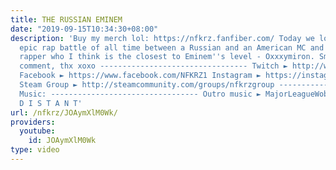 ```yaml
---
title: THE RUSSIAN EMINEM
date: "2019-09-15T10:34:30+08:00"
description: 'Buy my merch lol: https://nfkrz.fanfiber.com/ Today we look at the most
  epic rap battle of all time between a Russian and an American MC and at a Russian
  rapper who I think is the closest to Eminem''s level - Oxxxymiron. Smash like, subscribe,
  comment, thx xoxo --------------------------------- Twitch ► http://www.twitch.tv/nfkrz
  Facebook ► https://www.facebook.com/NFKRZ1 Instagram ► https://instagram.com/roman_nfkrz/
  Steam Group ► http://steamcommunity.com/groups/nfkrzgroup ---------------------------------
  Music: --------------------------------- Outro music ► MajorLeagueWobs/Holder -
  D I S T A N T'
url: /nfkrz/JOAymXlM0Wk/
providers:
  youtube:
    id: JOAymXlM0Wk
type: video
---
```

